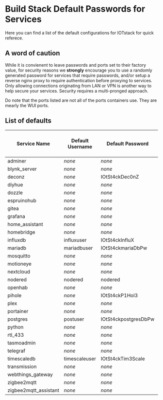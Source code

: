# Build Stack Default Passwords for Services

Here you can find a list of the default configurations for IOTstack for quick referece.

## A word of caution
While it is convienent to leave passwords and ports set to their factory value, for security reasons we __strongly__ encourage you to use a randomly generated password for services that require passwords, and/or setup a reverse nginx proxy to require authentication before proxying to services. Only allowing connections originating from LAN or VPN is another way to help secure your services. Security requires a multi-pronged approach.

Do note that the ports listed are not all of the ports containers use. They are mearly the WUI ports.

## List of defaults

| Service Name | Default Username | Default Password | Default External HTTP/S Port | Multiple Passwords |
| ------------ | ---------------- | ---------------- | ---------------------------- | ------------------ |
| adminer      | *none*    | *none*     | 9080   | No |
| blynk_server | *none*    | *none*     | 8180   | No |
| deconz       | *none*    | IOtSt4ckDec0nZ | 8090 | No |
| diyhue       | *none*    | *none*     | 8070   | No |
| dozzle       | *none*    | *none*     | 8080   | No |
| espruinohub  | *none*    | *none*     | *none* | No |
| gitea        | *none*    | *none*     | 7920   | No |
| grafana      | *none*    | *none*     | 3000   | No |
| home_assistant | *none*  | *none*     | 8123   | No |
| homebridge   | *none*    | *none*     | 4040   | No |
| influxdb     | influxuser | IOtSt4ckInfluX | *none* | Yes |
| mariadb      | mariadbuser | IOtSt4ckmariaDbPw | *none* | Yes |
| mosquitto    | *none*    | *none*     | *none* | No |
| motioneye    | *none*    | *none*     | 8765   | No |
| nextcloud    | *none*    | *none*     | 9321   | No |
| nodered      | nodered   | nodered    | 1880   | No |
| openhab      | *none*    | *none*     | 4050   | No |
| pihole       | *none*    | IOtSt4ckP1Hol3 | 8089 | No |
| plex         | *none*    | *none*     | *none* | No |
| portainer    | *none*    | *none*     | 9000   | No |
| postgres     | postuser  | IOtSt4ckpostgresDbPw   | *none* | Yes |
| python       | *none*    | *none*     | *none* | No |
| rtl_433      | *none*    | *none*     | *none* | No |
| tasmoadmin   | *none*    | *none*     | 8088   | No |
| telegraf     | *none*    | *none*     | *none* | No |
| timescaledb  | timescaleuser | IOtSt4ckTim3Scale | *none* | No |
| transmission | *none*    | *none*     | 9091   | No |
| webthings_gateway | *none* | *none*   | 4060   | No |
| zigbee2mqtt  | *none*    | *none*     | *none* | No |
| zigbee2mqtt_assistant | *none*        | *none* | *none* | No |
